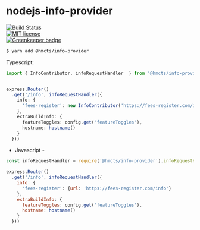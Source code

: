 # nodejs-info-provider

[![Build Status](https://travis-ci.org/hmcts/nodejs-info-provider.svg?branch=master)](https://travis-ci.org/hmcts/nodejs-info-provider.svg?branch=master)  
[![MIT license](http://img.shields.io/badge/license-MIT-brightgreen.svg)](http://opensource.org/licenses/MIT)  
[![Greenkeeper badge](https://badges.greenkeeper.io/hmcts/nodejs-info-provider.svg)](https://greenkeeper.io/)

```bash
$ yarn add @hmcts/info-provider
```

Typescript:
```ts
import { InfoContributor, infoRequestHandler  } from '@hmcts/info-provider'


express.Router()
  .get('/info', infoRequestHandler({
    info: {
      'fees-register': new InfoContributor('https://fees-register.com/info')
    },
    extraBuildInfo: {
      featureToggles: config.get('featureToggles'),
      hostname: hostname()
    }
  }))

```

- Javascript -

```js
const infoRequestHandler = require('@hmcts/info-provider').infoRequestHandler

express.Router()
  .get('/info', infoRequestHandler({
    info: {
      'fees-register': {url: 'https://fees-register.com/info'}
    },
    extraBuildInfo: {
      featureToggles: config.get('featureToggles'),
      hostname: hostname()
    }
  }))

```
